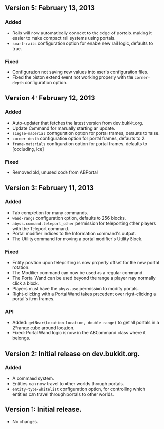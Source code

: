 ## Version 5: February 13, 2013 ##

### Added ###
 * Rails will now automatically connect to the edge of portals, making it easier to make compact rail systems using portals.
 * ``smart-rails`` configuration option for enable new rail logic, defaults to true.

### Fixed ###
 * Configuration not saving new values into user's configuration files.
 * Fixed the piston extend event not working properly with the ``corner-depth`` configuration option.


## Version 4: February 12, 2013 ##

### Added ###
 * Auto-updater that fetches the latest version from dev.bukkit.org.
 * Update Command for manually starting an update.
 * ``single-material`` configuration option for portal frames, defaults to false.
 * ``corner-depth`` configuration option for portal frames, defaults to 2.
 * ``frame-materials`` configuration option for portal frames. defaults to [occluding, ice]

### Fixed ###
 * Removed old, unused code from ABPortal.


## Version 3: February 11, 2013 ##

### Added ###
 * Tab completion for many commands.
 * ``wand-range`` configuration option, defaults to 256 blocks.
 * ``abyss.command.teleport_other`` permission for teleporting other players with the Teleport command.
 * Portal modifier indices to the Information command's output.
 * The Utility command for moving a portal modifier's Utility Block.

### Fixed ###
 * Entity position upon teleporting is now properly offset for the new portal rotation.
 * The Modifier command can now be used as a regular command.
 * The Portal Wand can be used beyond the range a player may normally click a block.
 * Players must have the ``abyss.use`` permission to modify portals.
 * Right-clicking with a Portal Wand takes precedent over right-clicking a portal's item frames.

### API ###

 * Added: ``getNear(Location location, double range)`` to get all portals in a 2*range cube around location.
 * Fixed: Portal Wand logic is now in the ABCommand class where it belongs.


## Version 2: Initial release on dev.bukkit.org. ##

### Added ###
 * A command system.
 * Entities can now travel to other worlds through portals.
 * ``entity-type-whitelist`` configuration option, for controlling which entities
   can travel through portals to other worlds.


## Version 1: Initial release. ##

 * No changes.

